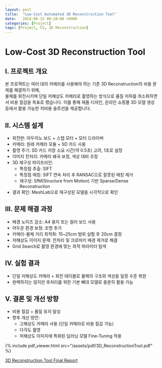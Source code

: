 ```yaml
---
layout: post
title:  "Low‑Cost Automated 3D Reconstruction Tool"
date:   2024-06-15 00:10:00 +0900
categories: [Project]
tags: [Project, CV, 3D Reconstruction]
---
```


# Low-Cost 3D Reconstruction Tool

## I. 프로젝트 개요
본 프로젝트는 여러 대의 카메라를 사용해야 하는 기존 3D Reconstruction의 비용 문제를 해결하기 위해,  
물체를 회전시키며 단일 저해상도 카메라로 촬영하는 방식으로 품질 저하를 최소화하면서 비용 절감을 목표로 했습니다.
이를 통해 제품 디자인, 온라인 쇼핑몰 3D 모델 생성 등에서 활용 가능한 저비용 솔루션을 제공합니다.

## II. 시스템 설계
- 회전판: 아두이노 보드 + 스텝 모터 + 모터 드라이버
- 카메라: 원래 카메라 모듈 + SD 카드 사용
- 촬영 주기: SD 카드 저장 소요 시간(약 0.5초) 고려, 1초로 설정
- 이미지 전처리: 카메라 왜곡 보정, 색상 대비 조정
- 3D 재구성 파이프라인:
  - 특징점 추출: SIFT
  - 특징점 매칭: SIFT 연속 처리 후 RANSAC으로 잘못된 매칭 제거
  - 재구성: SfM(Structure from Motion) 기반 Sparse/Dense Reconstruction
- 결과 확인: MeshLab으로 재구성된 모델을 시각적으로 확인

## III. 문제 해결 과정
- 배경 노이즈 감소: A4 용지 또는 컬러 보드 사용
- 어두운 환경 보정: 조명 추가
- 카메라-물체 거리 최적화: 15~25cm 범위 실험 후 20cm 결정
- 저해상도 이미지 문제: 전처리 및 크로마키 배경 제거로 해결
- Grid Search로 촬영 환경에 맞는 최적 파라미터 탐색

## IV. 실험 결과
- 단일 저해상도 카메라 + 회전 테이블로 물체의 구조와 색상을 일정 수준 복원
- 완벽하지는 않지만 후처리를 위한 기본 뼈대 모델로 충분히 활용 가능

## V. 결론 및 개선 방향
- 비용 절감 + 품질 유지 달성
- 향후 개선 방안:
  - 고해상도 카메라 사용 (단일 카메라로 비용 절감 가능)
  - 다각도 촬영
  - 저해상도 이미지에 특화된 딥러닝 모델 Fine-Tuning 적용

{% include pdf_viewer.html src="/assets/pdf/3D_ReconstructionTool.pdf" %}

[3D Reconstruction Tool Final Report](/assets/pdf/3D_ReconstructionTool.pdf)

